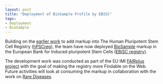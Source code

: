 ```yaml
---
layout: post
title: "Deployment of BioSample Profile by EBISC"
tags:
- Deployment
- BioSample
---
```


Building on the [earlier work](/news/2021-06-30-EBISC-Deployment) to add markup into The Human Pluripotent Stem Cell Registry ([hPSCreg](https://hpscreg.eu/)), the team have now deployed [BioSample](/profiles/BioSample) markup in the European Bank for Induced pluripotent Stem Cells ([EBiSC registry](https://ebisc.org/)).

The development work was conducted as part of the EU IMI [FAIRplus project](https://fairplus-project.eu/) with the goal of making the registry more Findable on the Web. Future activities will look at consuming the markup in collaboration with the work on [Rare Diseases](/news/tags.html#disease).
